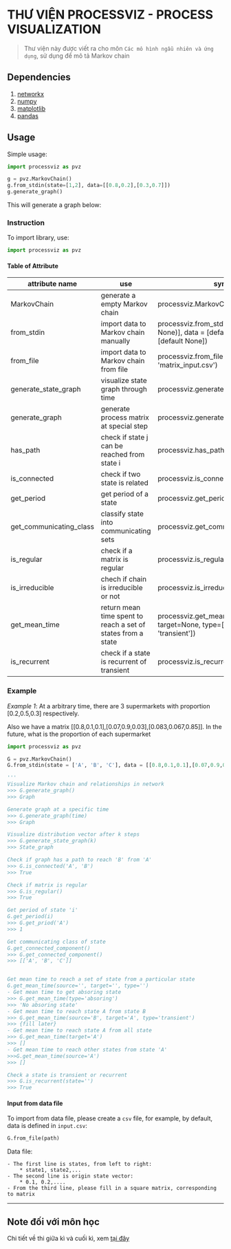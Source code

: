 # THƯ VIỆN PROCESSVIZ - PROCESS VISUALIZATION

> Thư viện này được viết ra cho môn `Các mô hình ngẫu nhiên và ứng dụng`, sử dụng để mô tả Markov chain

## Dependencies

1. [networkx](https://networkx.github.io/)
2. [numpy](https://matplotlib.org/)
3. [matplotlib](https://numpy.org/)
4. [pandas](https://pandas.pydata.org/)

## Usage

Simple usage:

```python
import processviz as pvz

g = pvz.MarkovChain()
g.from_stdin(state=[1,2], data=[[0.8,0.2],[0.3,0.7]])
g.generate_graph()
```

This will generate a graph below:

### Instruction

To import library, use:

```python
import processviz as pvz
```

#### Table of Attribute

| attribute name          | use                                                          | syntax                                                       |
| ----------------------- | ------------------------------------------------------------ | ------------------------------------------------------------ |
| MarkovChain             | generate a empty Markov chain                                | processviz.MarkovChain()                                     |
| from_stdin              | import data to Markov chain manually                         | processviz.from_stdin(state = [(default None)], data = [default None], pi = [default None]) |
| from_file               | import data to Markov chain from file                        | processviz.from_file(path = 'matrix_input.csv')              |
| generate_state_graph    | visualize state graph through time                           | processviz.generate_state_graph(n = 1)                       |
| generate_graph          | generate process matrix at special step                      | processviz.generate_graph(n = 1)                             |
| has_path                | check if state j can be reached from state i                 | processviz.has_path(source, target)                          |
| is_connected            | check if two state is related                                | processviz.is_connected(source, target)                      |
| get_period              | get period of a state                                        | processviz.get_period(node)                                  |
| get_communicating_class | classify state into communicating sets                       | processviz.get_communicating_class()                         |
| is_regular              | check if a matrix is regular                                 | processviz.is_regular()                                      |
| is_irreducible          | chech if chain is irreducible or not                         | processviz.is_irreducible()                                  |
| get_mean_time           | return mean time spent to reach a set of states from a state | processviz.get_mean_time(source=None, target=None, type=['absoring', 'transient']) |
| is_recurrent            | check if a state is recurrent of transient                   | processviz.is_recurrent(state=None)                          |

### Example

_Example 1_: At a arbitrary time, there are 3 supermarkets with proportion [0.2,0.5,0.3] respectively.

Also we have a matrix [[0.8,0.1,0.1],[0.07,0.9,0.03],[0.083,0.067,0.85]]. In the future, what is the proportion of each supermarket

```python
import processviz as pvz

G = pvz.MarkovChain()
G.from_stdin(state = ['A', 'B', 'C'], data = [[0.8,0.1,0.1],[0.07,0.9,0.03],[0.083,0.067,0.85]], pi = [0.2,0.5,0.3])

'''
Visualize Markov chain and relationships in network
>>> G.generate_graph()
>>> Graph

Generate graph at a specific time
>>> G.generate_graph(time)
>>> Graph

Visualize distribution vector after k steps
>>> G.generate_state_graph(k)
>>> State_graph

Check if graph has a path to reach 'B' from 'A'
>>> G.is_connected('A', 'B')
>>> True

Check if matrix is regular
>>> G.is_regular()
>>> True

Get period of state 'i'
G.get_period(i)
>>> G.get_priod('A')
>>> 1

Get communicating class of state
G.get_connected_component()
>>> G.get_connected_component()
>>> [['A', 'B', 'C']]


Get mean time to reach a set of state from a particular state
G.get_mean_time(source='', target='', type='')
- Get mean time to get absoring state
>>> G.get_mean_time(type='absoring')
>>> 'No absoring state'
- Get mean time to reach state A from state B
>>> G.get_mean_time(source='B', target='A', type='transient')
>>> {fill later}
- Get mean time to reach state A from all state
>>> G.get_mean_time(target='A')
>>> []
- Get mean time to reach other states from state 'A'
>>>G.get_mean_time(source='A')
>>> []

Check a state is transient or recurrent
>>> G.is_recurrent(state='')
>>> True
```
#### Input from data file

To import from data file, please create a `csv` file, for example, by default, data is defined in `input.csv`:

```python
G.from_file(path)
```

Data file:

    - The first line is states, from left to right:
        * state1, state2,...
    - The second line is origin state vector:
        * 0.1, 0.2,....
    - From the third line, please fill in a square matrix, corresponding to matrix

---

## Note đối với môn học

Chi tiết về thi giữa kì và cuối kì, xem [tại đây](docs/Remark.md)
